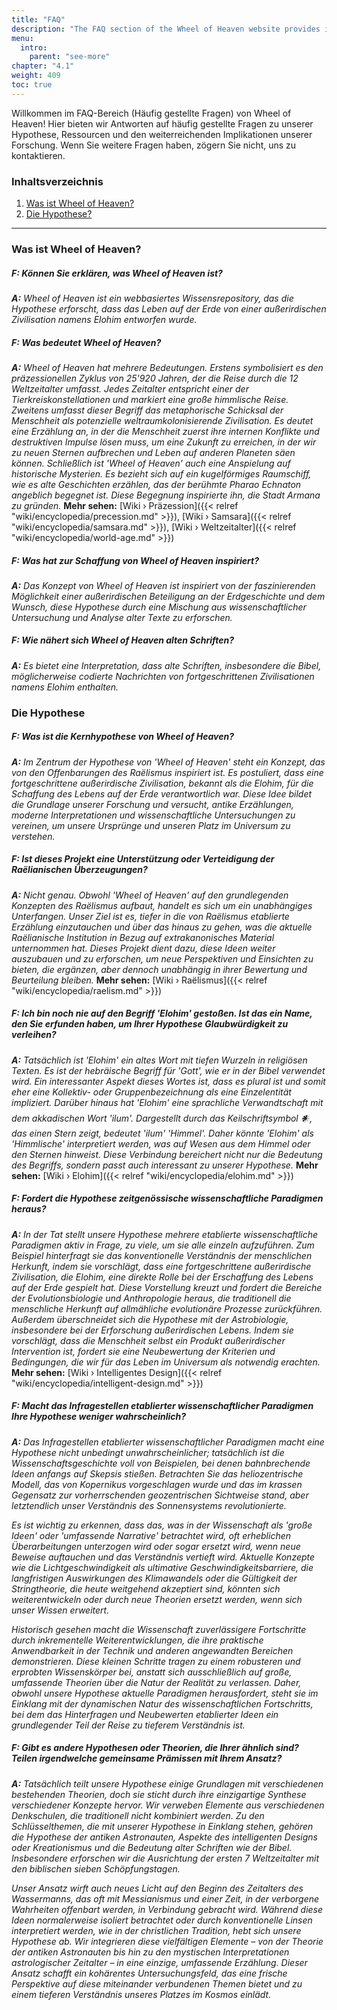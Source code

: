 ```yaml
---
title: "FAQ"
description: "The FAQ section of the Wheel of Heaven website provides insights into the hypothesis that life on Earth was created by an extraterrestrial civilization known as the Elohim. It offers interpretations of ancient scriptures, particularly the Bible, as potential messages from these advanced beings. The content is inspired by Raëlian revelations and aims to merge ancient stories with modern scientific inquiry. This section serves as a resource for understanding the site's narrative and offers additional materials for further exploration​​​​​"
menu:
  intro:
    parent: "see-more"
chapter: "4.1"
weight: 409
toc: true
---
```


Willkommen im FAQ-Bereich (Häufig gestellte Fragen) von Wheel of Heaven! Hier bieten wir Antworten auf häufig gestellte Fragen zu unserer Hypothese, Ressourcen und den weiterreichenden Implikationen unserer Forschung. Wenn Sie weitere Fragen haben, zögern Sie nicht, uns zu kontaktieren.

### Inhaltsverzeichnis
1. [Was ist Wheel of Heaven?](#was-ist-wheel-of-heaven)
2. [Die Hypothese?](#die-hypothese)

---

### Was ist Wheel of Heaven?

##### F: Können Sie erklären, was Wheel of Heaven ist?
_**A:** Wheel of Heaven ist ein webbasiertes Wissensrepository, das die Hypothese erforscht, dass das Leben auf der Erde von einer außerirdischen Zivilisation namens Elohim entworfen wurde._

##### F: Was bedeutet Wheel of Heaven?
_**A:** Wheel of Heaven hat mehrere Bedeutungen. Erstens symbolisiert es den präzessionellen Zyklus von 25'920 Jahren, der die Reise durch die 12 Weltzeitalter umfasst. Jedes Zeitalter entspricht einer der Tierkreiskonstellationen und markiert eine große himmlische Reise. Zweitens umfasst dieser Begriff das metaphorische Schicksal der Menschheit als potenzielle weltraumkolonisierende Zivilisation. Es deutet eine Erzählung an, in der die Menschheit zuerst ihre internen Konflikte und destruktiven Impulse lösen muss, um eine Zukunft zu erreichen, in der wir zu neuen Sternen aufbrechen und Leben auf anderen Planeten säen können. Schließlich ist 'Wheel of Heaven' auch eine Anspielung auf historische Mysterien. Es bezieht sich auf ein kugelförmiges Raumschiff, wie es alte Geschichten erzählen, das der berühmte Pharao Echnaton angeblich begegnet ist. Diese Begegnung inspirierte ihn, die Stadt Armana zu gründen._ **Mehr sehen:**  [Wiki › Präzession]({{< relref "wiki/encyclopedia/precession.md" >}}), [Wiki › Samsara]({{< relref "wiki/encyclopedia/samsara.md" >}}), [Wiki › Weltzeitalter]({{< relref "wiki/encyclopedia/world-age.md" >}})

##### F: Was hat zur Schaffung von Wheel of Heaven inspiriert?
_**A:** Das Konzept von Wheel of Heaven ist inspiriert von der faszinierenden Möglichkeit einer außerirdischen Beteiligung an der Erdgeschichte und dem Wunsch, diese Hypothese durch eine Mischung aus wissenschaftlicher Untersuchung und Analyse alter Texte zu erforschen._

##### F: Wie nähert sich Wheel of Heaven alten Schriften?
_**A:** Es bietet eine Interpretation, dass alte Schriften, insbesondere die Bibel, möglicherweise codierte Nachrichten von fortgeschrittenen Zivilisationen namens Elohim enthalten._

### Die Hypothese

##### F: Was ist die Kernhypothese von Wheel of Heaven?

_**A:** Im Zentrum der Hypothese von 'Wheel of Heaven' steht ein Konzept, das von den Offenbarungen des Raëlismus inspiriert ist. Es postuliert, dass eine fortgeschrittene außerirdische Zivilisation, bekannt als die Elohim, für die Schaffung des Lebens auf der Erde verantwortlich war. Diese Idee bildet die Grundlage unserer Forschung und versucht, antike Erzählungen, moderne Interpretationen und wissenschaftliche Untersuchungen zu vereinen, um unsere Ursprünge und unseren Platz im Universum zu verstehen._

##### F: Ist dieses Projekt eine Unterstützung oder Verteidigung der Raëlianischen Überzeugungen?

_**A:** Nicht genau. Obwohl 'Wheel of Heaven' auf den grundlegenden Konzepten des Raëlismus aufbaut, handelt es sich um ein unabhängiges Unterfangen. Unser Ziel ist es, tiefer in die von Raëlismus etablierte Erzählung einzutauchen und über das hinaus zu gehen, was die aktuelle Raëlianische Institution in Bezug auf extrakanonisches Material unternommen hat. Dieses Projekt dient dazu, diese Ideen weiter auszubauen und zu erforschen, um neue Perspektiven und Einsichten zu bieten, die ergänzen, aber dennoch unabhängig in ihrer Bewertung und Beurteilung bleiben._ **Mehr sehen:** [Wiki › Raëlismus]({{< relref "wiki/encyclopedia/raelism.md" >}})

##### F: Ich bin noch nie auf den Begriff 'Elohim' gestoßen. Ist das ein Name, den Sie erfunden haben, um Ihrer Hypothese Glaubwürdigkeit zu verleihen?

_**A:** Tatsächlich ist 'Elohim' ein altes Wort mit tiefen Wurzeln in religiösen Texten. Es ist der hebräische Begriff für 'Gott', wie er in der Bibel verwendet wird. Ein interessanter Aspekt dieses Wortes ist, dass es plural ist und somit eher eine Kollektiv- oder Gruppenbezeichnung als eine Einzelentität impliziert. Darüber hinaus hat 'Elohim' eine sprachliche Verwandtschaft mit dem akkadischen Wort 'ilum'. Dargestellt durch das Keilschriftsymbol 𒀭, das einen Stern zeigt, bedeutet 'ilum' 'Himmel'. Daher könnte 'Elohim' als 'Himmlische' interpretiert werden, was auf Wesen aus dem Himmel oder den Sternen hinweist. Diese Verbindung bereichert nicht nur die Bedeutung des Begriffs, sondern passt auch interessant zu unserer Hypothese._ **Mehr sehen:** [Wiki › Elohim]({{< relref "wiki/encyclopedia/elohim.md" >}})

##### F: Fordert die Hypothese zeitgenössische wissenschaftliche Paradigmen heraus?

_**A:** In der Tat stellt unsere Hypothese mehrere etablierte wissenschaftliche Paradigmen aktiv in Frage, zu viele, um sie alle einzeln aufzuführen. Zum Beispiel hinterfragt sie das konventionelle Verständnis der menschlichen Herkunft, indem sie vorschlägt, dass eine fortgeschrittene außerirdische Zivilisation, die Elohim, eine direkte Rolle bei der Erschaffung des Lebens auf der Erde gespielt hat. Diese Vorstellung kreuzt und fordert die Bereiche der Evolutionsbiologie und Anthropologie heraus, die traditionell die menschliche Herkunft auf allmähliche evolutionäre Prozesse zurückführen. Außerdem überschneidet sich die Hypothese mit der Astrobiologie, insbesondere bei der Erforschung außerirdischen Lebens. Indem sie vorschlägt, dass die Menschheit selbst ein Produkt außerirdischer Intervention ist, fordert sie eine Neubewertung der Kriterien und Bedingungen, die wir für das Leben im Universum als notwendig erachten._ **Mehr sehen:** [Wiki › Intelligentes Design]({{< relref "wiki/encyclopedia/intelligent-design.md" >}})

##### F: Macht das Infragestellen etablierter wissenschaftlicher Paradigmen Ihre Hypothese weniger wahrscheinlich?

_**A:** Das Infragestellen etablierter wissenschaftlicher Paradigmen macht eine Hypothese nicht unbedingt unwahrscheinlicher; tatsächlich ist die Wissenschaftsgeschichte voll von Beispielen, bei denen bahnbrechende Ideen anfangs auf Skepsis stießen. Betrachten Sie das heliozentrische Modell, das von Kopernikus vorgeschlagen wurde und das im krassen Gegensatz zur vorherrschenden geozentrischen Sichtweise stand, aber letztendlich unser Verständnis des Sonnensystems revolutionierte._

_Es ist wichtig zu erkennen, dass das, was in der Wissenschaft als 'große Ideen' oder 'umfassende Narrative' betrachtet wird, oft erheblichen Überarbeitungen unterzogen wird oder sogar ersetzt wird, wenn neue Beweise auftauchen und das Verständnis vertieft wird. Aktuelle Konzepte wie die Lichtgeschwindigkeit als ultimative Geschwindigkeitsbarriere, die langfristigen Auswirkungen des Klimawandels oder die Gültigkeit der Stringtheorie, die heute weitgehend akzeptiert sind, könnten sich weiterentwickeln oder durch neue Theorien ersetzt werden, wenn sich unser Wissen erweitert._

_Historisch gesehen macht die Wissenschaft zuverlässigere Fortschritte durch inkrementelle Weiterentwicklungen, die ihre praktische Anwendbarkeit in der Technik und anderen angewandten Bereichen demonstrieren. Diese kleinen Schritte tragen zu einem robusteren und erprobten Wissenskörper bei, anstatt sich ausschließlich auf große, umfassende Theorien über die Natur der Realität zu verlassen. Daher, obwohl unsere Hypothese aktuelle Paradigmen herausfordert, steht sie im Einklang mit der dynamischen Natur des wissenschaftlichen Fortschritts, bei dem das Hinterfragen und Neubewerten etablierter Ideen ein grundlegender Teil der Reise zu tieferem Verständnis ist._

##### F: Gibt es andere Hypothesen oder Theorien, die Ihrer ähnlich sind? Teilen irgendwelche gemeinsame Prämissen mit Ihrem Ansatz?

_**A:** Tatsächlich teilt unsere Hypothese einige Grundlagen mit verschiedenen bestehenden Theorien, doch sie sticht durch ihre einzigartige Synthese verschiedener Konzepte hervor. Wir verweben Elemente aus verschiedenen Denkschulen, die traditionell nicht kombiniert werden. Zu den Schlüsselthemen, die mit unserer Hypothese in Einklang stehen, gehören die Hypothese der antiken Astronauten, Aspekte des intelligenten Designs oder Kreationismus und die Bedeutung alter Schriften wie der Bibel. Insbesondere erforschen wir die Ausrichtung der ersten 7 Weltzeitalter mit den biblischen sieben Schöpfungstagen._

_Unser Ansatz wirft auch neues Licht auf den Beginn des Zeitalters des Wassermanns, das oft mit Messianismus und einer Zeit, in der verborgene Wahrheiten offenbart werden, in Verbindung gebracht wird. Während diese Ideen normalerweise isoliert betrachtet oder durch konventionelle Linsen interpretiert werden, wie in der christlichen Tradition, hebt sich unsere Hypothese ab. Wir integrieren diese vielfältigen Elemente – von der Theorie der antiken Astronauten bis hin zu den mystischen Interpretationen astrologischer Zeitalter – in eine einzige, umfassende Erzählung. Dieser Ansatz schafft ein kohärentes Untersuchungsfeld, das eine frische Perspektive auf diese miteinander verbundenen Themen bietet und zu einem tieferen Verständnis unseres Platzes im Kosmos einlädt._